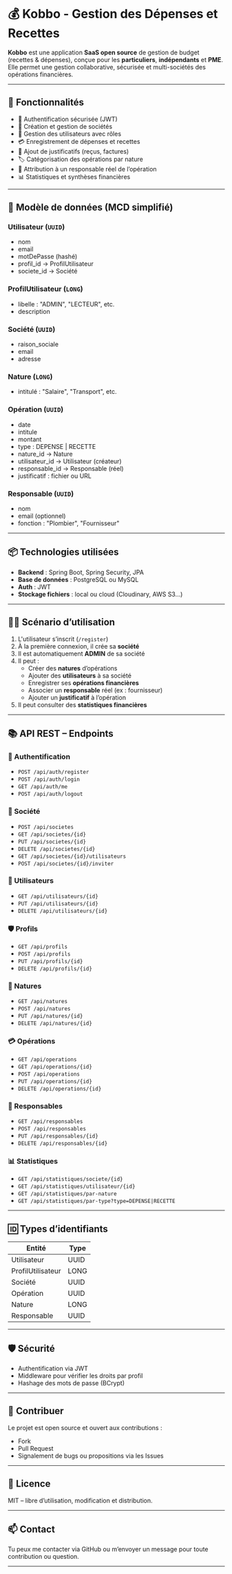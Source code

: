 
# 💰 Kobbo - Gestion des Dépenses et Recettes

**Kobbo** est une application **SaaS open source** de gestion de budget (recettes & dépenses), conçue pour les **particuliers**, **indépendants** et **PME**. Elle permet une gestion collaborative, sécurisée et multi-sociétés des opérations financières.

---

## 🚀 Fonctionnalités

- 🔐 Authentification sécurisée (JWT)
- 🏢 Création et gestion de sociétés
- 👥 Gestion des utilisateurs avec rôles
- 💳 Enregistrement de dépenses et recettes
- 📂 Ajout de justificatifs (reçus, factures)
- 🏷️ Catégorisation des opérations par nature
- 🧾 Attribution à un responsable réel de l’opération
- 📊 Statistiques et synthèses financières

---

## 🧱 Modèle de données (MCD simplifié)

### Utilisateur (`UUID`)
- nom
- email
- motDePasse (hashé)
- profil_id → ProfilUtilisateur
- societe_id → Société

### ProfilUtilisateur (`LONG`)
- libelle : "ADMIN", "LECTEUR", etc.
- description

### Société (`UUID`)
- raison_sociale
- email
- adresse

### Nature (`LONG`)
- intitulé : "Salaire", "Transport", etc.

### Opération (`UUID`)
- date
- intitule
- montant
- type : DEPENSE | RECETTE
- nature_id → Nature
- utilisateur_id → Utilisateur (créateur)
- responsable_id → Responsable (réel)
- justificatif : fichier ou URL

### Responsable (`UUID`)
- nom
- email (optionnel)
- fonction : "Plombier", "Fournisseur"

---

## 📦 Technologies utilisées

- **Backend** : Spring Boot, Spring Security, JPA
- **Base de données** : PostgreSQL ou MySQL
- **Auth** : JWT
- **Stockage fichiers** : local ou cloud (Cloudinary, AWS S3…)

---

## 👨‍💻 Scénario d’utilisation

1. L'utilisateur s’inscrit (`/register`)
2. À la première connexion, il crée sa **société**
3. Il est automatiquement **ADMIN** de sa société
4. Il peut :
    - Créer des **natures** d’opérations
    - Ajouter des **utilisateurs** à sa société
    - Enregistrer ses **opérations financières**
    - Associer un **responsable** réel (ex : fournisseur)
    - Ajouter un **justificatif** à l’opération
5. Il peut consulter des **statistiques financières**

---

## 📚 API REST – Endpoints

### 🔐 Authentification
- `POST /api/auth/register`
- `POST /api/auth/login`
- `GET /api/auth/me`
- `POST /api/auth/logout`

### 🏢 Société
- `POST /api/societes`
- `GET /api/societes/{id}`
- `PUT /api/societes/{id}`
- `DELETE /api/societes/{id}`
- `GET /api/societes/{id}/utilisateurs`
- `POST /api/societes/{id}/inviter`

### 👤 Utilisateurs
- `GET /api/utilisateurs/{id}`
- `PUT /api/utilisateurs/{id}`
- `DELETE /api/utilisateurs/{id}`

### 🛡️ Profils
- `GET /api/profils`
- `POST /api/profils`
- `PUT /api/profils/{id}`
- `DELETE /api/profils/{id}`

### 💼 Natures
- `GET /api/natures`
- `POST /api/natures`
- `PUT /api/natures/{id}`
- `DELETE /api/natures/{id}`

### 💳 Opérations
- `GET /api/operations`
- `GET /api/operations/{id}`
- `POST /api/operations`
- `PUT /api/operations/{id}`
- `DELETE /api/operations/{id}`

### 👥 Responsables
- `GET /api/responsables`
- `POST /api/responsables`
- `PUT /api/responsables/{id}`
- `DELETE /api/responsables/{id}`

### 📊 Statistiques
- `GET /api/statistiques/societe/{id}`
- `GET /api/statistiques/utilisateur/{id}`
- `GET /api/statistiques/par-nature`
- `GET /api/statistiques/par-type?type=DEPENSE|RECETTE`

---

## 🆔 Types d’identifiants

| Entité            | Type   |
|-------------------|--------|
| Utilisateur       | UUID   |
| ProfilUtilisateur | LONG   |
| Société           | UUID   |
| Opération         | UUID   |
| Nature            | LONG   |
| Responsable       | UUID   |

---

## 🛡️ Sécurité

- Authentification via JWT
- Middleware pour vérifier les droits par profil
- Hashage des mots de passe (BCrypt)

---

## 🤝 Contribuer

Le projet est open source et ouvert aux contributions :
- Fork
- Pull Request
- Signalement de bugs ou propositions via les Issues

---

## 🧾 Licence

MIT – libre d’utilisation, modification et distribution.

---

## 📫 Contact

Tu peux me contacter via GitHub ou m’envoyer un message pour toute contribution ou question.

---
